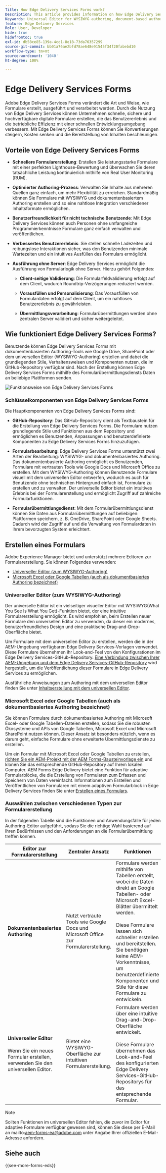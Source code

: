```yaml
---
Title: How Edge Delivery Services Forms work?
Description: This article provides information on how Edge Delivery Services Forms work. It also provides information on various form authoring platforms, including the Universal Editor and document-based authoring.
Keywords: Universal Editor for WYSIWYG authoring, document-based authoring, Working of Edge Delivery Services Forms, How Edge Delivery Services Forms work?
feature: Edge Delivery Services
Role: User, Developer
hide: true
hidefromtoc: true
exl-id: db58ce85-139a-4cc1-8e18-73da76357299
source-git-commit: bb01a76ae2bfd78ae648e91545f34f20fabebd10
workflow-type: tm+mt
source-wordcount: '1040'
ht-degree: 100%

---
```



# Edge Delivery Services Forms

Adobe Edge Delivery Services Forms verändert die Art und Weise, wie Formulare erstellt, ausgeführt und verarbeitet werden. Durch die Nutzung von Edge Delivery Services können Unternehmen schnelle, sichere und hochverfügbare digitale Formulare erstellen, die das Benutzererlebnis und die betriebliche Effizienz mit einer schnellen Entwicklungsumgebung verbessern. Mit Edge Delivery Services Forms können Sie Konvertierungen steigern, Kosten senken und die Bereitstellung von Inhalten beschleunigen.

## Vorteile von Edge Delivery Services Forms

* **Schnellere Formularerstellung**: Erstellen Sie leistungsstarke Formulare mit einer perfekten Lighthouse-Bewertung und überwachen Sie deren tatsächliche Leistung kontinuierlich mithilfe von Real User Monitoring (RUM).

* **Optimierter Authoring-Prozess**: Verwalten Sie Inhalte aus mehreren Quellen ganz einfach, um mehr Flexibilität zu erreichen. Standardmäßig können Sie Formulare mit WYSIWYG und dokumentenbasiertem Authoring erstellen und so eine nahtlose Integration verschiedener Inhaltsformate ermöglichen.

* **Benutzerfreundlichkeit für nicht technische Benutzende**: Mit Edge Delivery Services können auch Personen ohne umfangreiche Programmierkenntnisse Formulare ganz einfach verwalten und veröffentlichen.

* **Verbessertes Benutzererlebnis**: Sie stellen schnelle Ladezeiten und reibungslose Interaktionen sicher, was den Benutzenden minimale Wartezeiten und ein intuitives Ausfüllen des Formulars ermöglicht.

* **Ausführung ohne Server**: Edge Delivery Services ermöglicht die Ausführung von Formularlogik ohne Server. Hierzu gehört Folgendes:

   * **Client-seitige Validierung**: Die Formularfeldvalidierung erfolgt auf dem Client, wodurch Roundtrip-Verzögerungen reduziert werden.

   * **Vorausfüllen und Personalisierung**: Das Vorausfüllen von Formulardaten erfolgt auf dem Client, um ein nahtloses Benutzererlebnis zu gewährleisten.

   * **Übermittlungsverarbeitung**: Formularübermittlungen werden ohne zentralen Server validiert und sicher weitergeleitet.

## Wie funktioniert Edge Delivery Services Forms?

Benutzende können Edge Delivery Services Forms mit dokumentenbasierten Authoring-Tools wie Google Drive, SharePoint oder dem universellen Editor (WYSIWYG-Authoring) erstellen und dabei die grundlegenden Stile, Verhaltensweisen und Komponenten nutzen, die im GitHub-Repository verfügbar sind. Nach der Erstellung können Edge Delivery Services Forms mithilfe des Formularübermittlungsdiensts Daten an beliebige Plattformen senden.

![Funktionsweise von Edge Delivery Services Forms](/help/edge/docs/forms/assets/eds-forms-working.png)

### Schlüsselkomponenten von Edge Delivery Services Forms

Die Hauptkomponenten von Edge Delivery Services Forms sind:

* **GitHub-Repository**: Das GitHub-Repository dient als Textbaustein für die Erstellung von Edge Delivery Services Forms. Die Formulare nutzen grundlegende Stile und Funktionen aus dem Repository und ermöglichen es Benutzenden, Anpassungen und benutzerdefinierte Komponenten zu Edge Delivery Services Forms hinzuzufügen.

* **Formularbearbeitung**: Edge Delivery Services Forms unterstützt zwei Arten der Bearbeitung: WYSIWYG- und dokumentenbasiertes Authoring. Das dokumentenbasierte Authoring ermöglicht es Benutzenden, Formulare mit vertrauten Tools wie Google Docs und Microsoft Office zu erstellen. Mit dem WYSIWYG-Authoring können Benutzende Formulare visuell mit dem universellen Editor entwerfen, wodurch es auch für Benutzende ohne technischen Hintergrund einfach ist, Formulare zu erstellen und zu verwalten. Der universelle Editor bietet ein intuitives Erlebnis bei der Formularerstellung und ermöglicht Zugriff auf zahlreiche Formularfunktionen.

* **Formularübermittlungsdienst**: Mit dem Formularübermittlungsdienst können Sie Daten aus Formularübermittlungen auf beliebigen Plattformen speichern, z. B. OneDrive, SharePoint oder Google Sheets. Dadurch wird der Zugriff auf und die Verwaltung von Formulardaten in Ihrem bevorzugten System erleichtert.

## Erstellen eines Formulars

Adobe Experience Manager bietet und unterstützt mehrere Editoren zur Formularerstellung. Sie können Folgendes verwenden:
* [Universeller Editor (zum WYSIWYG-Authoring)](#universal-editor-for-wysiwyg-authoring)
* [Microsoft Excel oder Google Tabellen (auch als dokumentbasiertes Authoring bezeichnet)](#microsoft-excel-or-google-sheets-known-as-document-based-authoring)

### Universeller Editor (zum WYSIWYG-Authoring)

Der universelle Editor ist ein vielseitiger visueller Editor mit WYSIWYG(What You See Is What You Get)-Funktion bietet, der eine intuitive Formularerstellung ermöglicht. Es wird empfohlen, beim Erstellen neuer Formulare den universellen Editor zu verwenden, da dieser ein modernes, benutzerfreundliches Design und eine praktische Drag-and-Drop-Oberfläche bietet.

Um Formulare mit dem universellen Editor zu erstellen, werden die in der AEM-Umgebung verfügbaren Edge Delivery Services-Vorlagen verwendet. Diese Formulare übernehmen ihr Look-and-Feel von den Konfigurationen im Edge Delivery Services-GitHub-Repository. [Eine Verbindung zwischen Ihrer AEM-Umgebung und dem Edge Delivery Services-GitHub-Repository](/help/edge/docs/forms/universal-editor/getting-started-universal-editor.md) wird hergestellt, um die Veröffentlichung dieser Formulare in Edge Delivery Services zu ermöglichen.

Ausführliche Anweisungen zum Authoring mit dem universellen Editor finden Sie unter [Inhaltserstellung mit dem universellen Editor](https://experienceleague.adobe.com/de/docs/experience-manager-cloud-service/content/sites/authoring/universal-editor/authoring).

### Microsoft Excel oder Google Tabellen (auch als dokumentbasiertes Authoring bezeichnet)

Sie können Formulare durch dokumentbasiertes Authoring mit Microsoft Excel- oder Google Tabellen-Dateien erstellen, sodass Sie die robusten Ökosysteme und APIs von Google Tabellen, Microsoft Excel und Microsoft SharePoint nutzen können. Dieser Ansatz ist besonders nützlich, wenn es darum geht, einfache Formulare ohne erweiterte Übermittlungsdienste zu erstellen.

Um ein Formular mit Microsoft Excel oder Google Tabellen zu erstellen, [richten Sie ein AEM-Projekt mit der AEM Forms-Bausteinvorlage ein](/help/edge/docs/forms/tutorial.md#create-a-new-aem-project-pre-configured-with-adaptive-forms-block) und klonen Sie das entsprechende GitHub-Repository auf Ihrem lokalen Computer. AEM Forms Edge Delivery bietet eine Funktion für adaptive Formularblöcke, die die Erstellung von Formularen zum Erfassen und Speichern von Daten vereinfacht. Informationen zum Erstellen und Veröffentlichen von Formularen mit einem adaptiven Formularblock in Edge Delivery Services finden Sie unter [Erstellen eines Formulars](/help/edge/docs/forms/create-forms.md).

<!--
## Adaptive Forms editors (for Core Components or foundation components based authoring)

You can author forms that are engaging, responsive and dynamic. The Adaptive Form editor provides a user-friendly wizard that allows you to quickly create Adaptive Forms. The form wizard features easy tab navigation, enabling you to select pre-configured templates for foundation or core components, themes, data models, and submission options to create a form efficiently. 

[Authoring forms with Core Components](/help/forms/creating-adaptive-form-core-components.md) allows you to leverage standardized data capture components that can be customized, reducing development time and lowering maintenance costs for digital enrollment experiences. These forms can be published using the Adaptive Forms Block on Edge Delivery Services or through the AEM Publish instance. 

[Authoring forms with Foundation Components](/help/forms/create-an-adaptive-form.md) uses classic data capture components. These forms can only be published using the AEM Publish instance. 

You can also publish forms created using Adaptive Forms Editors on Edge Delivery Services by establishing [connection between your AEM environment and the Edge Delivery Services GitHub repository](/help/edge/docs/forms/publishing-forms.md).


| **Adaptive Forms editors** | Provides a wizard-driven approach to quickly start forms authoring using templates, styling, and predefined fields. | Use these editors to create Core Components based forms or Foundation Components based forms. | These forms can be published on Edge Delivery Services or via AEM Publish instances.  | Use these editors to create Core Components based forms or Foundation Components based forms. Ideal for scenarios involving complex forms, complex workflows, custom actions, or integrations with external systems. |  



## Types of Publishing for Edge Delivery Services Forms

You can publish Edge Delivery Services Forms on one of the following:

* **Edge Delivery Services Form Submission**: Edge Delivery Services Form Submissions ensure that form interactions, including submission and data processing, are handled efficiently and securely. This enables a faster and more reliable user experience, particularly during high traffic periods. By processing form submissions at the edge, Edge Delivery Services minimizes the reliance on a centralized server.

* **AEM Publish instance**: The AEM Forms server offers a publish instance that manages the forms and related assets available to end users.
-->

### Auswählen zwischen verschiedenen Typen zur Formularerstellung

In der folgenden Tabelle sind die Funktionen und Anwendungsfälle für jeden Authoring-Editor aufgeführt, sodass Sie die richtige Wahl basierend auf Ihren Bedürfnissen und den Anforderungen an die Formularübermittlung treffen können.

| **Editor zur Formularerstellung** | **Zentraler Ansatz** | **Funktionen** | **Veröffentlichungsmethode** | **Anwendungsfälle** |
|--------|-----------|-------|-------|------------------------------------------------|
| **Dokumentenbasiertes Authoring** | Nutzt vertraute Tools wie Google Docs und Microsoft Office zur Formularerstellung. | Formulare werden mithilfe von Tabellen erstellt, wobei die Daten direkt an Google Tabellen- oder Microsoft Excel-Blätter übermittelt werden. </br> </br> Diese Formulare lassen sich schneller erstellen und bereitstellen. Sie benötigen keine AEM-Vorkenntnisse, um benutzerdefinierte Komponenten und Stile für diese Formulare zu entwickeln. | Diese Formulare werden in Edge Delivery Services veröffentlicht und haben einen sehr hohen Google Lighthouse Score. </br> </br> Dieser hohe Score führt zu schnellerem Rendern und besserer SEO. | Diese Formulare eignen sich ideal für schnelle Prototypen oder einfache Formulare, bei denen keine erweiterten Übermittlungsdienste benötigt werden. </br> </br> Sie sind für Umfragen, Registrierungen oder Feedback-Formulare geeignet, für die eine Datenspeicherung in Tabellen erforderlich ist. Diese Formulare werden in Edge Delivery Services veröffentlicht |
| **Universeller Editor**  </br> </br> Wenn Sie ein neues Formular erstellen, verwenden Sie den universellen Editor. | Bietet eine WYSIWYG-Oberfläche zur intuitiven Formularerstellung. | Formulare werden über eine intuitive Drag-and-Drop-Oberfläche entwickelt. </br> </br> Diese Formulare übernehmen das Look-and-Feel des konfigurierten Edge Delivery Services-GitHub-Repositorys für das entsprechende Formular. | Diese Formulare werden in Edge Delivery Services veröffentlicht und haben einen sehr hohen Google Lighthouse Score. </br> </br> Dieser hohe Score führt zu schnellerem Rendern und besserer SEO. | Diese Formulare sind ideal zum Erstellen von Formularen für Edge Delivery Service-Sites und -Seiten geeignet. Diese Formularszenarien umfassen komplexe Formulare, komplexe Workflows, benutzerdefinierte Aktionen oder Integrationen mit externen Systemen |

>[!NOTE]
>
>
> Sollten Funktionen im universellen Editor fehlen, die zuvor im Editor für adaptive Formulare verfügbar gewesen sind, können Sie diese per E-Mail an mailto:aem-forms-ea@adobe.com unter Angabe Ihrer offiziellen E-Mail-Adresse anfordern.

## Siehe auch

{{see-more-forms-eds}}
